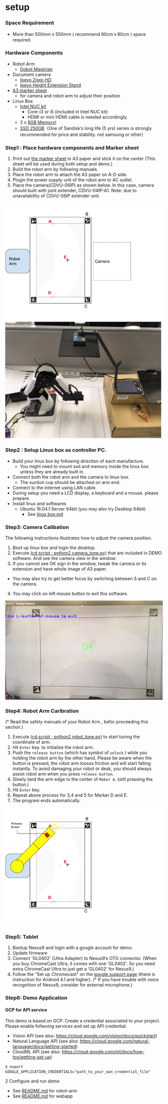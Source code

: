 setup
=====

### Space Requirement
- More than 500mm x 550mm ( recommend 80cmｘ80cm )  space required.

### Hardware Components
- Robot Arm
  - [Dobot Magician](http://dobot.cc/store/buy-dobot-magician.html)
- Document camera
  - [Ipevo Ziggi-HD](https://www.amazon.com/dp/B01530XGMA)
  - [Ipevo Height Extension Stand](https://www.amazon.com/dp/B00CTIF2O0)
- [A3 marker sheet](./image/marker_paper.pdf)
  - for camera and robot arm to adjust their position
- Linux Box
  - [Intel NUC kit](https://www.amazon.com/dp/B01DG1SEES)
    - Core-i3 or i5 (included in Intel NUC kit)
    - HDMI or mini HDMI cable is needed accordingly.
  - 2 x [8GB Memory](https://www.amazon.com/dp/B00CQ35HBQ))
  - [SSD 250GB](https://www.amazon.com/dp/B0194MV5U8)（One of Sandisk’s long life (5 yrs) series is strongly recommended for price and stability. not samsung or other）


### Step1 : Place hardware components and Marker sheet
1. Print out [the marker sheet](./image/marker_paper.pdf) in A3 paper and stick it on the center
(This sheet will be used during both setup and demo.)
2. Build the robot arm by following manuals.
3. Place the robot arm to attach the A3 paper on A-D side.
4. Plugin the power supply unit of the robot arm to AC outlet.
5. Place the camera(CDVU-06IP) as shown below. In this case, camera should built with joint extender, CDVU-04IP-A1.
Note: due to unavailability of CDVU-06IP extender unit.

![](./image/arrangement.png)
![](./image/robot_and_camera.png)

### Step2 : Setup Linux box as controller PC.
- Build your linux box by following direction of each manufacture.
  - You might need to mount ssd and memory inside the linux box unless they are already built in.
- Connect both the robot arm and the camera to linux box.
  - The suction cup should be attached on arm end.
- Connect to the internet using LAN cable.
- During setup you need  a LCD display, a keyboard and a mouse. please prepare.
- Install linux and softwares
  - Ubuntu 16.04.1 Server 64bit (you may also try Desktop 64bit)
    - See [linux box.md](./linux_box.md)

### Step3: Camera Calibation
The following instructions illustrates how to adjust the camera position.

1. Boot up linux box and login the desktop.
2. Execute [(cd script ; python2 camera_tune.py)](./script/camera_tune.py) that are included in DEMO software. And see the camera view in the window.
3. If you cannot see OK sign in the window, tweak the camera or its extension and have whole image of A3 paper.
  - You may also try to get better focus by switching between S and C on the camera.
4. You may click on left mouse button to exit this software.

![](./image/camera_calibration.png)

### Step4: Robot Arm Caribration
(* Read the safety manuals of your Robot Arm , befor proceeding this section.)
1. Execute [(cd script ; python2 robot_tune.py)](./script/robot_tune.py) to start tuning the coordinate of arm.
2. Hit `Enter` key. to initialize the robot arm.
3. Push the `release button` (which has symbol of `unlock` ) while you holding the robot arm by the other hand. Please be aware when the button is pressed, the robot arm looses friction and will start falling instantly. To avoid damaging your robot or desk, you should always assist robot arm when you press `release button`.
4. Slowly land the arm edge to the center of `Maker A`. (still pressing the button.)
5. Hit `Enter` key.
6. Repeat above process for 3,4 and 5 for Marker D and E.
7. The program ends automatically.

![](./image/robot_calibration.png)

### Step5: Tablet
1. Bootup Nexus9 and login with a google account for demo.
2. Update firmware
3. Connect 'GL0402' (Ultra Adapter) to Nexus9’s OTG connector.
(When you buy ChromeCast Ultra, it comes with one 'GL0402'. So you need extra ChromeCast Ultra to just get a 'GL0402' for Nexus9.)
4. Follow the “Set up Chromecast” on the [google support page](
https://support.google.com/chromecast/answer/2998456?hl=en)
\(there is instruction for Android 4.1 and higher\).
(* If you have trouble with voice recognition of Nexus9, consider for external microphone.)

### Step6: Demo Application
#### GCP for API service

This demo is based on GCP. Create a credential associated to your project.
Please enable follwoing services and set up API credential.
- Vision API (see also: https://cloud.google.com/vision/docs/quickstart)
- Natural Language API (see also: https://cloud.google.com/natural-language/docs/getting-started)
- CloudML API (see also: https://cloud.google.com/ml/docs/how-tos/getting-set-up)

```
$ export GOOGLE_APPLICATION_CREDENTIALS="path_to_your_own_credential_file"
```
2 Configure and run demo
  - See [README.md](../robot-arm) for robot-arm
  - See [README.md](../webapp) for webapp

